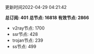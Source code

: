 更新时间2022-04-29 04:21:42

**总订阅: 401**
**总节点: 16818**
**有效节点: 2866**
- v2ray节点: 1700
- ssr节点: 428
- trojan节点: 239
- ss节点: 499

